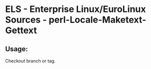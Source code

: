 # ELS - Enterprise Linux/EuroLinux Sources - perl-Locale-Maketext-Gettext 
## Usage:
  Checkout branch or tag.
